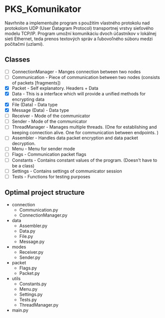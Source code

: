 # PKS_Komunikator
Navrhnite a implementujte program s použitím vlastného protokolu nad protokolom UDP (User Datagram Protocol) transportnej vrstvy sieťového modelu TCP/IP. Program umožní komunikáciu dvoch účastníkov v lokálnej sieti Ethernet, teda prenos textových správ a ľubovoľného súboru medzi počítačmi (uzlami).

## Classes
- [ ] ConnectionManager - Manges connection between two nodes
- [ ] Communication - Piece of communication between two nodes (consists of packets [fragments])
- [x] Packet - Self explanatory. Headers + Data
- [x] Data - This is a interface which will provide a unified methods for encrypting data
- [x] File (Data) - Data type
- [x] Message (Data) - Data type
- [ ] Receiver - Mode of the communicator
- [ ] Sender - Mode of the communicator
- [ ] ThreadManager - Manages multiple threads. (One for establishing and keeping connection alive. One for 
  communication between endpoints. )
- [ ] Assembler - Handles data packet encryption and data packet decryption.
- [ ] Menu - Menu for sender mode
- [ ] Flags - Communication packet flags
- [ ] Constants - Contains constant values of the program. (Doesn't have to be a class)
- [ ] Settings - Contains settings of communicator session
- [ ] Tests - Functions for testing purposes

## Optimal project structure

- connection
  - Communication.py
  - ConnectionManager.py
- data
  - Assembler.py
  - Data.py
  - File.py
  - Message.py
- modes
  - Receiver.py
  - Sender.py
- packet
  - Flags.py
  - Packet.py
- utils
  - Constants.py
  - Menu.py
  - Settings.py
  - Tests.py
  - ThreadManager.py
- main.py